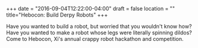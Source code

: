 +++
date = "2016-09-04T12:22:00-04:00"
draft = false
location = ""
title="Hebocon: Build Derpy Robots"
+++

Have you wanted to build a robot, but worried that you wouldn't know how? Have you wanted to make a robot whose legs were literally spinning dildos? Come to Hebocon, Xi's annual crappy robot hackathon and competition.
